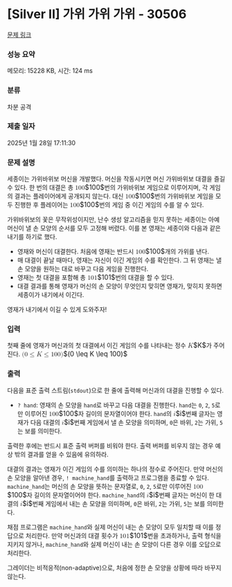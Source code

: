 # [Silver II] 가위 가위 가위 - 30506 

[문제 링크](https://www.acmicpc.net/problem/30506) 

### 성능 요약

메모리: 15228 KB, 시간: 124 ms

### 분류

차분 공격

### 제출 일자

2025년 1월 28일 17:11:30

### 문제 설명

<p>세종이는 가위바위보 머신을 개발했다. 머신을 작동시키면 머신 가위바위보 대결을 즐길 수 있다. 한 번의 대결은 총 <mjx-container class="MathJax" jax="CHTML" style="font-size: 109%; position: relative;"><mjx-math class="MJX-TEX" aria-hidden="true"><mjx-mn class="mjx-n"><mjx-c class="mjx-c31"></mjx-c><mjx-c class="mjx-c30"></mjx-c><mjx-c class="mjx-c30"></mjx-c></mjx-mn></mjx-math><mjx-assistive-mml unselectable="on" display="inline"><math xmlns="http://www.w3.org/1998/Math/MathML"><mn>100</mn></math></mjx-assistive-mml><span aria-hidden="true" class="no-mathjax mjx-copytext">$100$</span></mjx-container>번의 가위바위보 게임으로 이루어지며, 각 게임의 결과는 플레이어에게 공개되지 않는다. 대신 <mjx-container class="MathJax" jax="CHTML" style="font-size: 109%; position: relative;"><mjx-math class="MJX-TEX" aria-hidden="true"><mjx-mn class="mjx-n"><mjx-c class="mjx-c31"></mjx-c><mjx-c class="mjx-c30"></mjx-c><mjx-c class="mjx-c30"></mjx-c></mjx-mn></mjx-math><mjx-assistive-mml unselectable="on" display="inline"><math xmlns="http://www.w3.org/1998/Math/MathML"><mn>100</mn></math></mjx-assistive-mml><span aria-hidden="true" class="no-mathjax mjx-copytext">$100$</span></mjx-container>번의 가위바위보 게임을 모두 진행한 후 플레이어는 <mjx-container class="MathJax" jax="CHTML" style="font-size: 109%; position: relative;"><mjx-math class="MJX-TEX" aria-hidden="true"><mjx-mn class="mjx-n"><mjx-c class="mjx-c31"></mjx-c><mjx-c class="mjx-c30"></mjx-c><mjx-c class="mjx-c30"></mjx-c></mjx-mn></mjx-math><mjx-assistive-mml unselectable="on" display="inline"><math xmlns="http://www.w3.org/1998/Math/MathML"><mn>100</mn></math></mjx-assistive-mml><span aria-hidden="true" class="no-mathjax mjx-copytext">$100$</span></mjx-container>번의 게임 중 이긴 게임의 수를 알 수 있다.</p>

<p>가위바위보의 꽃은 무작위성이지만, 난수 생성 알고리즘을 믿지 못하는 세종이는 아예 머신이 낼 손 모양의 순서를 모두 고정해 버렸다. 이를 본 영재는 세종이와 다음과 같은 내기를 하기로 했다.</p>

<ul>
	<li>영재와 머신이 대결한다. 처음에 영재는 반드시 <mjx-container class="MathJax" jax="CHTML" style="font-size: 109%; position: relative;"><mjx-math class="MJX-TEX" aria-hidden="true"><mjx-mn class="mjx-n"><mjx-c class="mjx-c31"></mjx-c><mjx-c class="mjx-c30"></mjx-c><mjx-c class="mjx-c30"></mjx-c></mjx-mn></mjx-math><mjx-assistive-mml unselectable="on" display="inline"><math xmlns="http://www.w3.org/1998/Math/MathML"><mn>100</mn></math></mjx-assistive-mml><span aria-hidden="true" class="no-mathjax mjx-copytext">$100$</span></mjx-container>개의 가위를 낸다.</li>
	<li>매 대결이 끝날 때마다, 영재는 자신이 이긴 게임의 수를 확인한다. 그 뒤 영재는 낼 손 모양을 원하는 대로 바꾸고 다음 게임을 진행한다.</li>
	<li>영재는 첫 대결을 포함해 총 <mjx-container class="MathJax" jax="CHTML" style="font-size: 109%; position: relative;"><mjx-math class="MJX-TEX" aria-hidden="true"><mjx-mn class="mjx-n"><mjx-c class="mjx-c31"></mjx-c><mjx-c class="mjx-c30"></mjx-c><mjx-c class="mjx-c31"></mjx-c></mjx-mn></mjx-math><mjx-assistive-mml unselectable="on" display="inline"><math xmlns="http://www.w3.org/1998/Math/MathML"><mn>101</mn></math></mjx-assistive-mml><span aria-hidden="true" class="no-mathjax mjx-copytext">$101$</span></mjx-container>번의 대결을 할 수 있다.</li>
	<li>대결 결과를 통해 영재가 머신의 손 모양이 무엇인지 맞히면 영재가, 맞히지 못하면 세종이가 내기에서 이긴다.</li>
</ul>

<p>영재가 내기에서 이길 수 있게 도와주자!</p>

### 입력 

 <p>첫째 줄에 영재가 머신과의 첫 대결에서 이긴 게임의 수를 나타내는 정수 <mjx-container class="MathJax" jax="CHTML" style="font-size: 109%; position: relative;"><mjx-math class="MJX-TEX" aria-hidden="true"><mjx-mi class="mjx-i"><mjx-c class="mjx-c1D43E TEX-I"></mjx-c></mjx-mi></mjx-math><mjx-assistive-mml unselectable="on" display="inline"><math xmlns="http://www.w3.org/1998/Math/MathML"><mi>K</mi></math></mjx-assistive-mml><span aria-hidden="true" class="no-mathjax mjx-copytext">$K$</span></mjx-container>가 주어진다. <mjx-container class="MathJax" jax="CHTML" style="font-size: 109%; position: relative;"><mjx-math class="MJX-TEX" aria-hidden="true"><mjx-mo class="mjx-n"><mjx-c class="mjx-c28"></mjx-c></mjx-mo><mjx-mn class="mjx-n"><mjx-c class="mjx-c30"></mjx-c></mjx-mn><mjx-mo class="mjx-n" space="4"><mjx-c class="mjx-c2264"></mjx-c></mjx-mo><mjx-mi class="mjx-i" space="4"><mjx-c class="mjx-c1D43E TEX-I"></mjx-c></mjx-mi><mjx-mo class="mjx-n" space="4"><mjx-c class="mjx-c2264"></mjx-c></mjx-mo><mjx-mn class="mjx-n" space="4"><mjx-c class="mjx-c31"></mjx-c><mjx-c class="mjx-c30"></mjx-c><mjx-c class="mjx-c30"></mjx-c></mjx-mn><mjx-mo class="mjx-n"><mjx-c class="mjx-c29"></mjx-c></mjx-mo></mjx-math><mjx-assistive-mml unselectable="on" display="inline"><math xmlns="http://www.w3.org/1998/Math/MathML"><mo stretchy="false">(</mo><mn>0</mn><mo>≤</mo><mi>K</mi><mo>≤</mo><mn>100</mn><mo stretchy="false">)</mo></math></mjx-assistive-mml><span aria-hidden="true" class="no-mathjax mjx-copytext">$(0 \leq K \leq 100)$</span> </mjx-container></p>

### 출력 

 <p>다음을 표준 출력 스트림(<code>stdout</code>)으로 한 줄에 출력해 머신과의 대결을 진행할 수 있다.</p>

<ul>
	<li><code>? hand</code>: 영재의 손 모양을 <code>hand</code>로 바꾸고 다음 대결을 진행한다. <code>hand</code>는 <code>0</code>, <code>2</code>, <code>5</code>로만 이루어진 <mjx-container class="MathJax" jax="CHTML" style="font-size: 109%; position: relative;"><mjx-math class="MJX-TEX" aria-hidden="true"><mjx-mn class="mjx-n"><mjx-c class="mjx-c31"></mjx-c><mjx-c class="mjx-c30"></mjx-c><mjx-c class="mjx-c30"></mjx-c></mjx-mn></mjx-math><mjx-assistive-mml unselectable="on" display="inline"><math xmlns="http://www.w3.org/1998/Math/MathML"><mn>100</mn></math></mjx-assistive-mml><span aria-hidden="true" class="no-mathjax mjx-copytext">$100$</span></mjx-container>자 길이의 문자열이어야 한다. <code>hand</code>의 <mjx-container class="MathJax" jax="CHTML" style="font-size: 109%; position: relative;"><mjx-math class="MJX-TEX" aria-hidden="true"><mjx-mi class="mjx-i"><mjx-c class="mjx-c1D456 TEX-I"></mjx-c></mjx-mi></mjx-math><mjx-assistive-mml unselectable="on" display="inline"><math xmlns="http://www.w3.org/1998/Math/MathML"><mi>i</mi></math></mjx-assistive-mml><span aria-hidden="true" class="no-mathjax mjx-copytext">$i$</span></mjx-container>번째 글자는 영재가 다음 대결의 <mjx-container class="MathJax" jax="CHTML" style="font-size: 109%; position: relative;"><mjx-math class="MJX-TEX" aria-hidden="true"><mjx-mi class="mjx-i"><mjx-c class="mjx-c1D456 TEX-I"></mjx-c></mjx-mi></mjx-math><mjx-assistive-mml unselectable="on" display="inline"><math xmlns="http://www.w3.org/1998/Math/MathML"><mi>i</mi></math></mjx-assistive-mml><span aria-hidden="true" class="no-mathjax mjx-copytext">$i$</span></mjx-container>번째 게임에서 낼 손 모양을 의미하며, <code>0</code>은 바위, <code>2</code>는 가위, <code>5</code>는 보를 의미한다.</li>
</ul>

<p>출력한 후에는 반드시 표준 출력 버퍼를 비워야 한다. 출력 버퍼를 비우지 않는 경우 예상 밖의 결과를 얻을 수 있음에 유의하라.</p>

<p>대결의 결과는 영재가 이긴 게임의 수를 의미하는 하나의 정수로 주어진다. 만약 머신의 손 모양을 알아낸 경우, <code>! machine_hand</code>를 출력하고 프로그램을 종료할 수 있다. <code>machine_hand</code>는 머신의 손 모양을 뜻하는 문자열로, <code>0</code>, <code>2</code>, <code>5</code>로만 이루어진 <mjx-container class="MathJax" jax="CHTML" style="font-size: 109%; position: relative;"><mjx-math class="MJX-TEX" aria-hidden="true"><mjx-mn class="mjx-n"><mjx-c class="mjx-c31"></mjx-c><mjx-c class="mjx-c30"></mjx-c><mjx-c class="mjx-c30"></mjx-c></mjx-mn></mjx-math><mjx-assistive-mml unselectable="on" display="inline"><math xmlns="http://www.w3.org/1998/Math/MathML"><mn>100</mn></math></mjx-assistive-mml><span aria-hidden="true" class="no-mathjax mjx-copytext">$100$</span></mjx-container>자 길이의 문자열이어야 한다. <code>machine_hand</code>의 <mjx-container class="MathJax" jax="CHTML" style="font-size: 109%; position: relative;"><mjx-math class="MJX-TEX" aria-hidden="true"><mjx-mi class="mjx-i"><mjx-c class="mjx-c1D456 TEX-I"></mjx-c></mjx-mi></mjx-math><mjx-assistive-mml unselectable="on" display="inline"><math xmlns="http://www.w3.org/1998/Math/MathML"><mi>i</mi></math></mjx-assistive-mml><span aria-hidden="true" class="no-mathjax mjx-copytext">$i$</span></mjx-container>번째 글자는 머신이 한 대결의 <mjx-container class="MathJax" jax="CHTML" style="font-size: 109%; position: relative;"><mjx-math class="MJX-TEX" aria-hidden="true"><mjx-mi class="mjx-i"><mjx-c class="mjx-c1D456 TEX-I"></mjx-c></mjx-mi></mjx-math><mjx-assistive-mml unselectable="on" display="inline"><math xmlns="http://www.w3.org/1998/Math/MathML"><mi>i</mi></math></mjx-assistive-mml><span aria-hidden="true" class="no-mathjax mjx-copytext">$i$</span></mjx-container>번째 게임에서 내는 손 모양을 의미하며, <code>0</code>은 바위, <code>2</code>는 가위, <code>5</code>는 보를 의미한다.</p>

<p>채점 프로그램은 <code>machine_hand</code>와 실제 머신이 내는 손 모양이 모두 일치할 때 이를 정답으로 처리한다. 만약 머신과의 대결 횟수가 <mjx-container class="MathJax" jax="CHTML" style="font-size: 109%; position: relative;"><mjx-math class="MJX-TEX" aria-hidden="true"><mjx-mn class="mjx-n"><mjx-c class="mjx-c31"></mjx-c><mjx-c class="mjx-c30"></mjx-c><mjx-c class="mjx-c31"></mjx-c></mjx-mn></mjx-math><mjx-assistive-mml unselectable="on" display="inline"><math xmlns="http://www.w3.org/1998/Math/MathML"><mn>101</mn></math></mjx-assistive-mml><span aria-hidden="true" class="no-mathjax mjx-copytext">$101$</span></mjx-container>번을 초과하거나, 출력 형식을 지키지 않거나, <code>machine_hand</code>와 실제 머신이 내는 손 모양이 다른 경우 이를 오답으로 처리한다.</p>

<p>그레이더는 비적응적(non-adaptive)으로, 처음에 정한 손 모양을 상황에 따라 바꾸지 않는다.</p>

